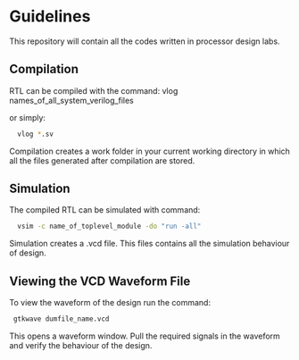 # Guidelines
This repository will contain all the codes written in processor design labs.

##  Compilation

RTL can be compiled with the command: vlog names_of_all_system_verilog_files

or simply:
```bash
  vlog *.sv
```
Compilation creates a work folder in your current working directory in which all the files generated after compilation are stored.

## Simulation

The compiled RTL can be simulated with command:
```bash
  vsim -c name_of_toplevel_module -do "run -all"
```
Simulation creates a .vcd file. This files contains all the simulation behaviour of design.

## Viewing the VCD Waveform File

To view the waveform of the design run the command:

```bash
 gtkwave dumfile_name.vcd 
```
This opens a waveform window. Pull the required signals in the waveform and verify the behaviour of the design.
